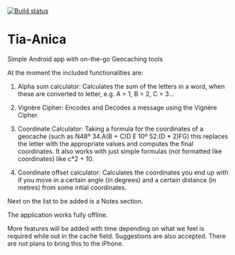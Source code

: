 [![Build status](https://dev.azure.com/joamart/Tia%20Anica/_apis/build/status/Tia%20Anica-Android-CI)](https://dev.azure.com/joamart/Tia%20Anica/_build/latest?definitionId=5)

# Tia-Anica
Simple Android app with on-the-go Geocaching tools

At the moment the included functionalities are:

1. Alpha sum calculator: Calculates the sum of the letters in a word, when these are converted to letter, e.g. A = 1, B = 2, C = 3...

2. Vignère Cipher: Encodes and Decodes a message using the Vignère Cipher.

3. Coordinate Calculator: Taking a formula for the coordinates of a geocache (such as N48º 34.A(B + C)D E 10º 52.(D * 2)FG) this replaces the letter with the appropriate values and computes the final coordinates. It also works with just simple formulas (not formatted like coordinates) like c*2 + 10.

4. Coordinate offset calculator: Calculates the coordinates you end up with if you move in a certain angle (in degrees) and a certain distance (in metres) from some intial coordinates.

Next on the list to be added is a Notes section.

The application works fully offline.

More features will be added with time depending on what we feel is required while out in the cache field. Suggestions are also accepted. There are not plans to bring this to the iPhone.
